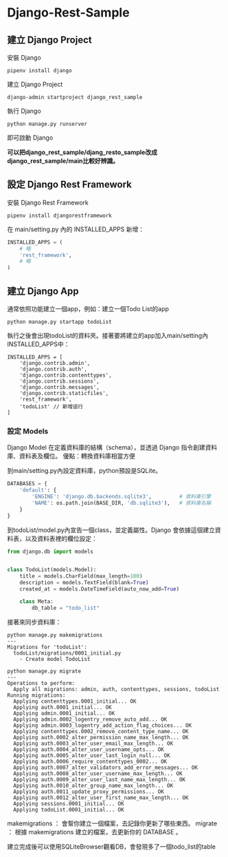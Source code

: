 # Django-Rest-Sample

## 建立 Django Project
安裝 Django
```text
pipenv install django
```

建立 Django Project
```text
django-admin startproject django_rest_sample
```

執行 Django
```text
python manage.py runserver
```

即可啟動 Django


**可以把django_rest_sample/djang_resto_sample改成django_rest_sample/main比較好辨識。**

## 設定 Django Rest Framework

安裝 Django Rest Framework
```text
pipenv install djangorestframework
```

在 main/setting.py 內的 INSTALLED_APPS 新增：
```python
INSTALLED_APPS = (
    # 略
    'rest_framework',
    # 略
)
```

## 建立 Django App
通常依照功能建立一個app，例如：建立一個Todo List的app
```text
python manage.py startapp todoList
```
執行之後會出現todoList的資料夾。接著要將建立的app加入main/setting內INSTALLED_APPS中：
```text
INSTALLED_APPS = [
    'django.contrib.admin',
    'django.contrib.auth',
    'django.contrib.contenttypes',
    'django.contrib.sessions',
    'django.contrib.messages',
    'django.contrib.staticfiles',
    'rest_framework',
    'todoList' // 新增這行
]
```


### 設定 Models
Django Model 在定義資料庫的結構（schema），並透過 Django 指令創建資料庫、資料表及欄位。
優點：轉換資料庫相當方便

到main/setting.py內設定資料庫，python預設是SQLite。
```python
DATABASES = {
    'default': {
        'ENGINE': 'django.db.backends.sqlite3',         # 資料庫引擎
        'NAME': os.path.join(BASE_DIR, 'db.sqlite3'),   # 資料庫名稱
    }
}
```

到todoList/model.py內宣告一個class，並定義屬性。Django 會依據這個建立資料表，以及資料表裡的欄位設定：
```python
from django.db import models


class TodoList(models.Model):
    title = models.CharField(max_length=100)
    description = models.TextField(blank=True)
    created_at = models.DateTimeField(auto_now_add=True)

    class Meta:
        db_table = "todo_list"

```
接著來同步資料庫：
```
python manage.py makemigrations
---
Migrations for 'todoList':
  todoList/migrations/0001_initial.py
    - Create model TodoList
```
```
python manage.py migrate
---
Operations to perform:
  Apply all migrations: admin, auth, contenttypes, sessions, todoList
Running migrations:
  Applying contenttypes.0001_initial... OK
  Applying auth.0001_initial... OK
  Applying admin.0001_initial... OK
  Applying admin.0002_logentry_remove_auto_add... OK
  Applying admin.0003_logentry_add_action_flag_choices... OK
  Applying contenttypes.0002_remove_content_type_name... OK
  Applying auth.0002_alter_permission_name_max_length... OK
  Applying auth.0003_alter_user_email_max_length... OK
  Applying auth.0004_alter_user_username_opts... OK
  Applying auth.0005_alter_user_last_login_null... OK
  Applying auth.0006_require_contenttypes_0002... OK
  Applying auth.0007_alter_validators_add_error_messages... OK
  Applying auth.0008_alter_user_username_max_length... OK
  Applying auth.0009_alter_user_last_name_max_length... OK
  Applying auth.0010_alter_group_name_max_length... OK
  Applying auth.0011_update_proxy_permissions... OK
  Applying auth.0012_alter_user_first_name_max_length... OK
  Applying sessions.0001_initial... OK
  Applying todoList.0001_initial... OK

```
makemigrations ： 會幚你建立一個檔案，去記錄你更新了哪些東西。
migrate ： 根據 makemigrations 建立的檔案，去更新你的 DATABASE 。

建立完成後可以使用SQLiteBrowser觀看DB，會發現多了一個todo_list的table
